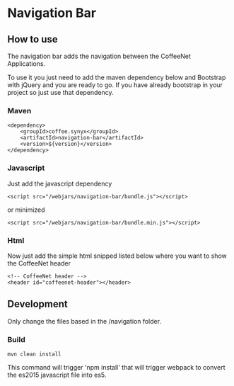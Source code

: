 # Navigation Bar

## How to use

The navigation bar adds the navigation between the CoffeeNet Applications.

To use it you just need to add the maven dependency below and Bootstrap with jQuery and you are ready to go.
If you have already bootstrap in your project so just use that dependency.

### Maven

```
<dependency>
    <groupId>coffee.synyx</groupId>
    <artifactId>navigation-bar</artifactId>
    <version>${version}</version>
</dependency>
```

### Javascript

Just add the javascript dependency

```
<script src="/webjars/navigation-bar/bundle.js"></script>
```

or minimized

```
<script src="/webjars/navigation-bar/bundle.min.js"></script>
```

### Html

Now just add the simple html snipped listed below where you want to show the CoffeeNet header

```
<!-- CoffeeNet header -->
<header id="coffeenet-header"></header>
```

## Development

Only change the files based in the /navigation folder.

### Build

```
mvn clean install
```

This command will trigger 'npm install' that will trigger webpack to convert the es2015 javascript file into es5.
